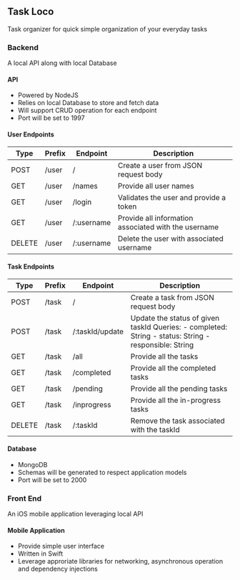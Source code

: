 ## Task Loco
Task organizer for quick simple organization of your everyday tasks

### Backend
A local API along with local Database

#### API
- Powered by NodeJS
- Relies on local Database to store and fetch data
- Will support CRUD operation for each endpoint
- Port will be set to 1997

#### User Endpoints
| Type   | Prefix | Endpoint    | Description                                          |
|--------|--------|-------------|------------------------------------------------------|
| POST   | /user  | /           | Create a user from JSON request body                 |
| GET    | /user  | /names      | Provide all user names                               |
| GET    | /user  | /login      | Validates the user and provide a token               |
| GET    | /user  | /:username | Provide all information associated with the username |
| DELETE | /user  | /:username | Delete the user with associated username             |

#### Task Endpoints
| Type   | Prefix | Endpoint         | Description                                                                                              |
|--------|--------|------------------|----------------------------------------------------------------------------------------------------------|
| POST   | /task  | /                | Create a task from JSON request body                                                                     |
| POST   | /task  | /:taskId/update | Update the status of given taskId Queries: - completed: String - status: String - responsible: String    |
| GET    | /task  | /all             | Provide all the tasks                                                                                    |
| GET    | /task  | /completed       | Provide all the completed tasks                                                                          |
| GET    | /task  | /pending         | Provide all the pending tasks                                                                            |
| GET    | /task  | /inprogress      | Provide all the in-progress tasks                                                                        |
| DELETE | /task  | /:taskId        | Remove the task associated with the taskId                                                               |

#### Database
- MongoDB
- Schemas will be generated to respect application models
- Port will be set to 2000

### Front End
An iOS mobile application leveraging local API

#### Mobile Application
- Provide simple user interface
- Written in Swift
- Leverage approriate libraries for networking, asynchronous operation and dependency injections
